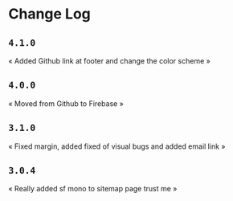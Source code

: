 <!--  
 File: CHANGELOG.md
 Created Date: Saturday October 1st 2022
 -----
 Author: Het
 Contact me: hetp0409@icloud.com
-->

# Change Log

## `4.1.0`

« Added Github link at footer and change the color scheme »

## `4.0.0`

« Moved from Github to Firebase »

## `3.1.0`

« Fixed margin, added fixed of visual bugs and added email link »

## `3.0.4`

« Really added sf mono to sitemap page trust me »

